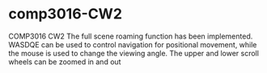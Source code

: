 # comp3016-CW2
COMP3016 CW2
The full scene roaming function has been implemented. WASDQE can be used to control navigation for positional movement, while the mouse is used to change the viewing angle. The upper and lower scroll wheels can be zoomed in and out
